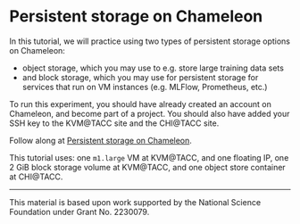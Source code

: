 # Persistent storage on Chameleon

In this tutorial, we will practice using two types of persistent storage options on Chameleon:

* object storage, which you may use to e.g. store large training data sets
* and block storage, which you may use for persistent storage for services that run on VM instances (e.g. MLFlow, Prometheus, etc.)

To run this experiment, you should have already created an account on Chameleon, and become part of a project. You should also have added your SSH key to the KVM@TACC site and the CHI@TACC site.

Follow along at [Persistent storage on Chameleon](https://teaching-on-testbeds.github.io/data-persist-chi/).

This tutorial uses: one `m1.large` VM at KVM@TACC, and one floating IP, one 2 GiB block storage volume at KVM@TACC, and one object store container at CHI@TACC.

---

This material is based upon work supported by the National Science Foundation under Grant No. 2230079.

